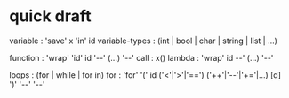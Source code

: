 # quick draft

variable : 'save' x 'in' id
variable-types : (int | bool | char | string | list | ...) 

function : 'wrap' 'id' id '--' (...) '--'
  call : x()
lambda : 'wrap' id --' (...) '--'

loops : (for | while | for in)
for : 'for' '(' id  ('<'|'>'|'==') ('++'|'--'|'+='|...) [d] ')' '--' '--'
